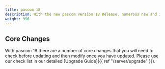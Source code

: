 ```yaml
---
title: pascom 18
description: With the new pascom version 18 Release, numerous new and improved functions are now available
weight: 996
---
```


## Core Changes

With pascom 18 there are a number of core changes that you will need to check before updating and then modify once you have updated. Please use our check list in our detailed [Upgrade Guide]({{ ref "/server/upgrade" }}).


